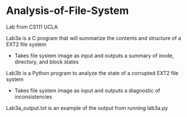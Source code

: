 # Analysis-of-File-System
Lab from CS111 UCLA

Lab3a is a C program that will summarize the contents and structure of a EXT2 file system
 - Takes file system image as input and outputs a summary of inode, directory, and block states
 
Lab3b is a Python program to analyze the state of a corrupted EXT2 file system
 -	Takes file system image as input and outputs a diagnostic of inconsistencies 
 
 Lab3a_output.txt is an example of the output from running lab3a.py
 
 
 
